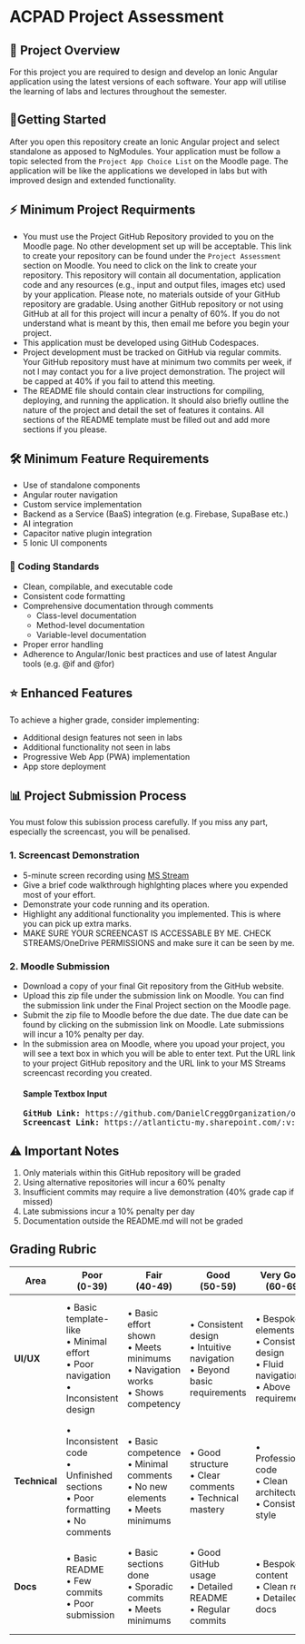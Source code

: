 # ACPAD Project Assessment

## 📱 Project Overview
For this project you are required to design and develop an Ionic Angular application using the latest versions of each software. Your app will utilise the learning of labs and lectures throughout the semester. 

## 👣Getting Started
After you open this repository create an Ionic Angular project and select standalone as apposed to NgModules. Your application must be follow a topic selected from the `Project App Choice List` on the Moodle page. The application will be like the applications we developed in labs but with improved design and extended functionality.

## ⚡ Minimum Project Requirments
- You must use the Project GitHub Repository provided to you on the Moodle page. No other development set up will be acceptable. This link to create your repository can be found under the `Project Assessment` section on Moodle. You need to click on the link to create your repository. This repository will contain all documentation, application code and any resources (e.g., input and output files, images etc) used by your application. Please note, no materials outside of your GitHub repository are gradable. Using another GitHub repository or not using GitHub at all for this project will incur a penalty of 60%. If you do not understand what is meant by this, then email me before you begin your project.
- This application must be developed using GitHub Codespaces.
- Project development must be tracked on GitHub via regular commits. Your GitHub repository must have at minimum two commits per week, if not I may contact you for a live project demonstration. The project will be capped at 40% if you fail to attend this meeting.    
- The README file should contain clear instructions for compiling, deploying, and running the application. It should also briefly outline the nature of the project and detail the set of features it contains. All sections of the README template must be filled out and add more sections if you please. 

## 🛠️ Minimum Feature Requirements
- Use of standalone components
- Angular router navigation
- Custom service implementation
- Backend as a Service (BaaS) integration (e.g. Firebase, SupaBase etc.)
- AI integration
- Capacitor native plugin integration
- 5 Ionic UI components

### 📝 Coding Standards
- Clean, compilable, and executable code
- Consistent code formatting
- Comprehensive documentation through comments
  - Class-level documentation
  - Method-level documentation
  - Variable-level documentation
- Proper error handling
- Adherence to Angular/Ionic best practices and use of latest Angular tools (e.g. @if and @for)

## ⭐ Enhanced Features
To achieve a higher grade, consider implementing:
- Additional design features not seen in labs
- Additional functionality not seen in labs
- Progressive Web App (PWA) implementation
- App store deployment

## 📊 Project Submission Process
You must folow this subission process carefully. If you miss any part, especially the screencast, you will be penalised.    

### 1. Screencast Demonstration
- 5-minute screen recording using [MS Stream](https://www.microsoft365.com/launch/stream)
- Give a brief code walkthrough highlghting places where you expended most of your effort.
- Demonstrate your code running and its operation.  
- Highlight any additional functionality you implemented. This is where you can pick up extra marks.
- MAKE SURE YOUR SCREENCAST IS ACCESSABLE BY ME. CHECK STREAMS/OneDrive PERMISSIONS and make sure it can be seen by me.

### 2. Moodle Submission
- Download a copy of your final Git repository from the GitHub website.
- Upload this zip file under the submission link on Moodle. You can find the submission link under the Final Project section on the Moodle page.
- Submit the zip file to Moodle before the due date. The due date can be found by clicking on the submission link on Moodle. Late submissions will incur a 10% penalty per day. 
- In the submission area on Moodle, where you upoad your project, you will see a text box in which you will be able to enter text. Put the URL link to your project GitHub repository and the URL link to your MS Streams screencast recording you created.
  #### Sample Textbox Input
  <pre>
  <b>GitHub Link:</b> https://github.com/DanielCreggOrganization/ooc2-final-project-2021-annmurphy  
  <b>Screencast Link:</b> https://atlantictu-my.sharepoint.com/:v:/g/personal/daniel_cregg_atu_ie/Ed9h1upB77VFuIm0ezGYj8MBlOaHCoiWUJkLUFqj0Z9OJQ?e=ua2JM1
  </pre>


## ⚠️ Important Notes
1. Only materials within this GitHub repository will be graded
2. Using alternative repositories will incur a 60% penalty
3. Insufficient commits may require a live demonstration (40% grade cap if missed)
4. Late submissions incur a 10% penalty per day
5. Documentation outside the README.md will not be graded

## Grading Rubric

| Area | Poor<br>(0-39) | Fair<br>(40-49) | Good<br>(50-59) | Very Good<br>(60-69) | Excellent<br>(70-100) |
|------|----------------|-----------------|-----------------|---------------------|---------------------|
| **UI/UX** | • Basic template-like<br>• Minimal effort<br>• Poor navigation<br>• Inconsistent design | • Basic effort shown<br>• Meets minimums<br>• Navigation works<br>• Shows competency | • Consistent design<br>• Intuitive navigation<br>• Beyond basic requirements | • Bespoke elements<br>• Consistent design<br>• Fluid navigation<br>• Above requirements | • Professional finish<br>• Innovative design<br>• Flawless UX<br>• Cohesive elements<br>• Exceeds requirements |
| **Technical** | • Inconsistent code<br>• Unfinished sections<br>• Poor formatting<br>• No comments | • Basic competence<br>• Minimal comments<br>• No new elements<br>• Meets minimums | • Good structure<br>• Clear comments<br>• Technical mastery | • Professional code<br>• Clean architecture<br>• Consistent style | • Excellence shown<br>• Flawless plugins<br>• Advanced features<br>• Perfect structure |
| **Docs** | • Basic README<br>• Few commits<br>• Poor submission | • Basic sections done<br>• Sporadic commits<br>• Meets minimums | • Good GitHub usage<br>• Detailed README<br>• Regular commits | • Bespoke content<br>• Clean repo<br>• Detailed docs | • Professional docs<br>• Rich media<br>• Perfect GitHub use<br>• Research depth |
